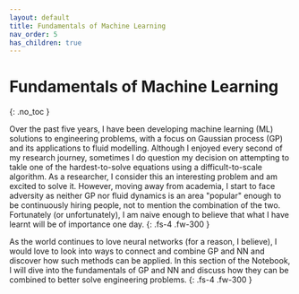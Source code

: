 ```yaml
---
layout: default
title: Fundamentals of Machine Learning
nav_order: 5
has_children: true
---
```

# Fundamentals of Machine Learning
{: .no_toc }

Over the past five years, I have been developing machine learning (ML) solutions to engineering problems, with a focus on Gaussian process (GP) and its applications to fluid modelling. Although I enjoyed every second of my research journey, sometimes I do question my decision on attempting to takle one of the hardest-to-solve equations using a difficult-to-scale algorithm. As a researcher, I consider this an interesting problem and am excited to solve it. However, moving away from academia, I start to face adversity as neither GP nor fluid dynamics is an area "popular" enough to be continuously hiring people, not to mention the combination of the two. Fortunately (or unfortunately), I am naive enough to believe that what I have learnt will be of importance one day.
{: .fs-4 .fw-300 }

As the world continues to love neural networks (for a reason, I believe), I would love to look into ways to connect and combine GP and NN and discover how such methods can be applied. In this section of the Notebook, I will dive into the fundamentals of GP and NN and discuss how they can be combined to better solve engineering problems. 
{: .fs-4 .fw-300 }
